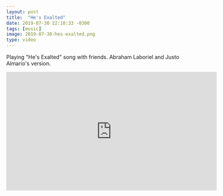 ```yaml
---
layout: post
title:  "He's Exalted"
date: 2019-07-30 22:10:33 -0300
tags: [music]
image: 2019-07-30-hes-exalted.png
type: video
---
```

Playing "He's Exalted" song with friends. Abraham Laboriel and Justo Almario's version.

<div class="iframe-wrapper">
<iframe width="560" height="315" src="https://www.youtube.com/embed/ZeXNpn8a0Qs" frameborder="0" allowfullscreen></iframe>
</div>